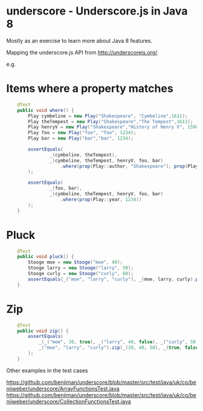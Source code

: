underscore - Underscore.js in Java 8
==========

Mostly as an exercise to learn more about Java 8 features.

Mapping the underscore.js API from http://underscorejs.org/ 

e.g.

# Items where a property matches

```java
    @Test
    public void where() {
        Play cymbeline = new Play("Shakespeare", "Cymbeline",1611);
        Play theTempest = new Play("Shakespeare","The Tempest",1611);
        Play henryV = new Play("Shakespeare","History of Henry V", 1598);
        Play foo = new Play("foo", "foo", 1234);
        Play bar = new Play("bar","bar", 1234);

        assertEquals(
                _(cymbeline, theTempest),
                _(cymbeline, theTempest, henryV, foo, bar)
                    .where(prop(Play::author, "Shakespeare"), prop(Play::year, 1611))
        );

        assertEquals(
                _(foo, bar),
                _(cymbeline, theTempest, henryV, foo, bar)
                    .where(prop(Play::year, 1234))
        );
    }
```

# Pluck 

```java
    @Test
    public void pluck() {
        Stooge moe = new Stooge("moe", 40);
        Stooge larry = new Stooge("larry", 50);
        Stooge curly = new Stooge("curly", 60);
        assertEquals(_("moe", "larry", "curly"), _(moe, larry, curly).pluck(Stooge::name));
    }
```

# Zip

```java
    @Test
    public void zip() {
        assertEquals(
            _(_("moe", 30, true), _("larry", 40, false), _("curly", 50, false)),
            _("moe", "larry", "curly").zip(_(30, 40, 50), _(true, false, false))
        );
    }
```
Other examples in the test cases

https://github.com/benjiman/underscore/blob/master/src/test/java/uk/co/benjiweber/underscore/ArrayFunctionsTest.java
https://github.com/benjiman/underscore/blob/master/src/test/java/uk/co/benjiweber/underscore/CollectionFunctionsTest.java
